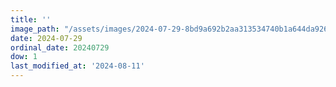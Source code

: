 ```yaml
---
title: ''
image_path: "/assets/images/2024-07-29-8bd9a692b2aa313534740b1a644da926.jpeg"
date: 2024-07-29
ordinal_date: 20240729
dow: 1
last_modified_at: '2024-08-11'
---
```

